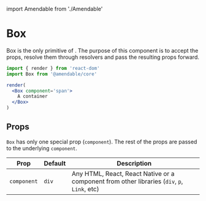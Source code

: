import Amendable from './Amendable'

# Box

Box is the only primitive of <Amendable />. The purpose of this component is to
accept the props, resolve them through resolvers and pass the resulting props forward.

```jsx sandbox
import { render } from 'react-dom'
import Box from '@amendable/core'

render(
  <Box component='span'>
    A container
  </Box>
)
```

## Props

`Box` has only one special prop (`component`). The rest of the props are
passed to the underlying `component`.

| Prop                                                                              | Default     | Description                                           |
| -------------                                                                     | --------    | -----                                                 |
| `component`                                                                       | `div`       | Any HTML, React, React Native or a component from other libraries (`div`, `p`, `Link`, etc) |
